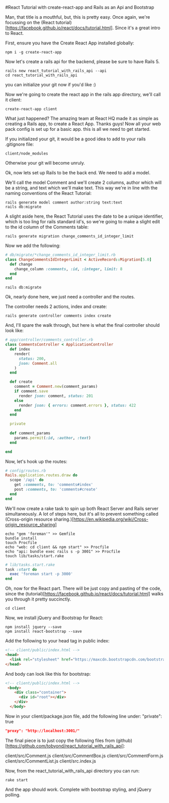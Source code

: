 #React Tutorial with create-react-app and Rails as an Api and Bootstrap

Man, that title is a mouthful, but, this is pretty easy. Once again, we're focussing on the (React tutorial)[https://facebook.github.io/react/docs/tutorial.html]. Since it's a great intro to React.

First, ensure you have the Create React App installed globally:

```text
npm i -g create-react-app
```
Now let's create a rails api for the backend, please be sure to have Rails 5. 

```text
rails new react_tutorial_with_rails_api --api
cd react_tutorial_with_rails_api
```

you can initialize your git now if you'd like :)

Now we're going to create the react app in the rails app directory, we'll call it client:

```text
create-react-app client
```

What just happened? The amazing team at React HQ made it as simple as creating a Rails app, to create a React App. Thanks guys! Now all your web pack config is set up for a basic app. this is all we need to get started.

If you initialized your git, it would be a good idea to add to your rails .gitignore file:

```text
client/node_modules
```

Otherwise your git will become unruly. 

Ok, now lets set up Rails to be the back end. We need to add a model. 

We'll call the model Comment and we'll create 2 columns, author which will be a string, and text which we'll make text. This way we're in line with the naming conventions of the React Tutorial:

```text
rails generate model comment author:string text:text
rails db:migrate
```

A slight aside here, the React Tutorial uses the date to be a unique identifier, which is too ling for rails standard id's, so we're going to make a slight edit to the id column of the Comments table:

```text
rails generate migration change_comments_id_integer_limit
```

Now we add the following:

```ruby
# db/migrate/*change_comments_id_integer_limit.rb
class ChangeCommentsIdIntegerLimit < ActiveRecord::Migration[5.0]
  def change
    change_column :comments, :id, :integer, limit: 8
  end
end
```

```text
rails db:migrate
```

Ok, nearly done here, we just need a controller and the routes.

The controller needs 2 actions, index and create:

```text
rails generate controller comments index create
```

And, I'll spare the walk through, but here is what the final controller should look like:

```ruby
# app/controller/comments_controller.rb
class CommentsController < ApplicationController
  def index
    render(
      status: 200,
      json: Comment.all
    )
  end

  def create
    comment = Comment.new(comment_params)
    if comment.save
      render json: comment, status: 201
    else
      render json: { errors: comment.errors }, status: 422
    end
  end

  private
  
  def comment_params
    params.permit(:id, :author, :text)
  end

end
```

Now, let's hook up the routes:

```ruby
# config/routes.rb
Rails.application.routes.draw do
  scope '/api' do
    get :comments, to: 'comments#index'
    post :comments, to: 'comments#create'
  end
end
```

We'll now create a rake task to spin up both React Server and Rails server simultaneously. A lot of steps here, but it's all to prevent something called (Cross-origin resource sharing.)[https://en.wikipedia.org/wiki/Cross-origin_resource_sharing]

```text
echo "gem 'foreman'" >> Gemfile
bundle install
touch Procfile
echo "web: cd client && npm start" >> Procfile
echo "api: bundle exec rails s -p 3001" >> Procfile
touch lib/tasks/start.rake
```

```ruby
# lib/tasks.start.rake
task :start do
  exec 'foreman start -p 3000'
end
```

Oh, now for the React part. There will be just copy and pasting of the code, since the (tutorial)[https://facebook.github.io/react/docs/tutorial.html] walks you through it pretty succinctly. 

```text
cd client
```

Now, we install jQuery and Bootstrap for React:

```text
npm install jquery --save
npm install react-bootstrap --save
```

Add the following to your head tag in public index:

```html
<!-- client/public/index.html -->
<head>
  <link rel="stylesheet" href="https://maxcdn.bootstrapcdn.com/bootstrap/latest/css/bootstrap.min.css">
</head>
```

And body can look like this for bootstrap:

```html
<!-- client/public/index.html -->
 <body>
    <div class="container">
      <div id="root"></div>
    </div>
  </body>
```

Now in your client/package.json file, add the following line under:
"private": true

```json
"proxy": "http://localhost:3001/"
```

The final piece is to just copy the following files from (github)[https://github.com/tobyond/react_tutorial_with_rails_api]:

client/src/Comment.js
client/src/CommentBox.js
client/src/CommentForm.js
client/src/CommentList.js
client/src.index.js

Now, from the react_tutorial_with_rails_api directory you can run:

```text
rake start
```

And the app should work. Complete with bootstrap styling, and jQuery polling.


